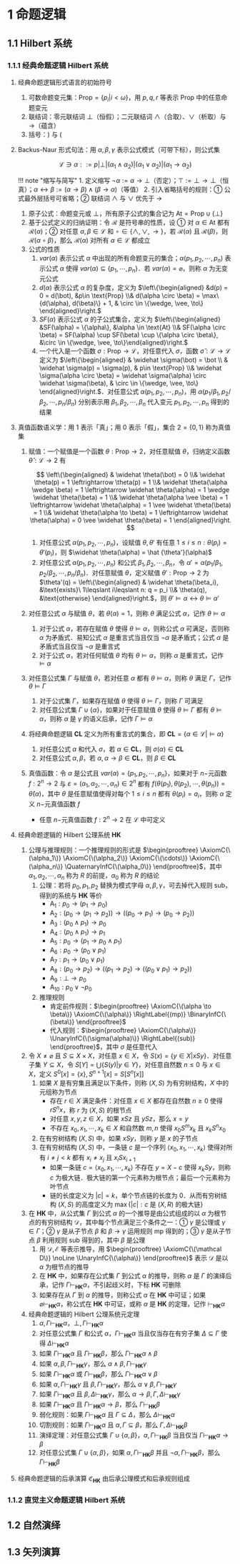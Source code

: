 # 1 命题逻辑

## 1.1 Hilbert 系统
### 1.1.1 经典命题逻辑 Hilbert 系统
1. 经典命题逻辑形式语言的初始符号
    1. 可数命题变元集：$\text{Prop} = \{p_i|i<\omega\}$，用 $p, q, r$ 等表示 $\text{Prop}$ 中的任意命题变元
    2. 联结词：零元联结词 $\bot$（恒假）；二元联结词 $\wedge$（合取）、$\vee$（析取）与 $\to$（蕴含）
    3. 括号：$)$ 与 $($
2. $\text{Backus-Naur}$ 形式句法：用 $\alpha, \beta, \gamma$ 表示公式模式（可带下标），则公式集

    $$
    \mathscr L\ni \alpha ::= p|\bot|(\alpha_1 \wedge \alpha_2)|(\alpha_1 \vee \alpha_2)|(\alpha_1 \to \alpha_2)
    $$

    !!! note "缩写与简写"
        1. 定义缩写 $\neg \alpha := \alpha \to \bot$（否定）；$\top := \bot \to \bot$（恒真）；$\alpha \leftrightarrow \beta := (\alpha \to \beta) \wedge (\beta \to \alpha)$（等值）
        2. 引入省略括号的规则：① 公式最外层括号可省略；② 联结词 $\wedge$ 与 $\vee$ 优先于 $\to$

    1. 原子公式：命题变元或 $\bot$，所有原子公式的集合记为 $\text{At} = \text{Prop} \cup \{\bot\}$
    2. 基于公式定义的归纳证明：令 $\mathcal R$ 是符号串的性质，设 ① 对 $\alpha \in \text{At}$ 都有 $\mathcal R(\alpha)$；② 对任意 $\alpha, \beta \in \mathscr L$ 和 $\circ \in \{\wedge, \vee, \to\}$，若 $\mathcal R(\alpha)$ 且 $\mathcal R(\beta)$，则 $\mathcal R(\alpha \circ \beta)$，那么 $\mathcal R(\alpha)$ 对所有 $\alpha \in \mathscr L$ 都成立
    3. 公式的性质
        1. $var(\alpha)$ 表示公式 $\alpha$ 中出现的所有命题变元的集合；$\alpha(p_1, p_2, \cdots, p_n)$ 表示公式 $\alpha$ 使得 $var(\alpha) \subseteq \{p_1, \cdots, p_n\}$．若 $var(\alpha) = \varnothing$，则称 $\alpha$ 为无变元公式
        2. $d(\alpha)$ 表示公式 $\alpha$ 的复杂度，定义为 $\left\{\begin{aligned} &d(p) = 0 = d(\bot), &p\in \text{Prop} \\& d(\alpha \circ \beta) = \max\{d(\alpha), d(\beta)\} + 1, & \circ \in \{\wedge, \vee, \to\} \end{aligned}\right.$
        3. $SF(\alpha)$ 表示公式 $\alpha$ 的子公式集合，定义为 $\left\{\begin{aligned} &SF(\alpha) = \{\alpha\}, &\alpha \in \text{At} \\& SF(\alpha \circ \beta) = SF(\alpha) \cup SF(\beta) \cup \{\alpha \circ \beta\}, &\circ \in \{\wedge, \vee, \to\}\end{aligned}\right.$
        4. 一个代入是一个函数 $\sigma: \text{Prop} \to \mathscr L$，对任意代入 $\sigma$，函数 $\widehat \sigma: \mathscr L \to \mathscr L$ 定义为 $\left\{\begin{aligned} & \widehat \sigma(\bot) = \bot \\ & \widehat \sigma(p) = \sigma(p), & p\in \text{Prop} \\& \widehat \sigma(\alpha \circ \beta) = \widehat \sigma(\alpha) \circ \widehat \sigma(\beta), & \circ \in \{\wedge, \vee, \to\} \end{aligned}\right.$．对任意公式 $\alpha(p_1, p_2, \cdots, p_n)$，用 $\alpha(p_1/\beta_1, p_2/\beta_2, \cdots, p_n/\beta_n)$ 分别表示用 $\beta_1, \beta_2, \cdots, \beta_n$ 代入变元 $p_1, p_2, \cdots, p_n$ 得到的结果

3. 真值函数语义学：用 $1$ 表示「真」；用 $0$ 表示「假」，集合 $2 = \{0, 1\}$ 称为真值集
    1. 赋值：一个赋值是一个函数 $\theta: \text{Prop} \to 2$，对任意赋值 $\theta$，归纳定义函数 $\widehat \theta: \mathscr L \to 2$ 有
    
        $$
        \left\{\begin{aligned}
            &   \widehat \theta(\bot) = 0
            \\& \widehat \theta(p) = 1 \leftrightarrow \theta(p) = 1
            \\& \widehat \theta(\alpha \wedge \beta) = 1 \leftrightarrow \widehat \theta(\alpha) = 1 \wedge \widehat \theta(\beta) = 1
            \\& \widehat \theta(\alpha \vee \beta) = 1 \leftrightarrow \widehat \theta(\alpha) = 1 \vee \widehat \theta(\beta) = 1
            \\& \widehat \theta(\alpha \to \beta) = 1 \leftrightarrow \widehat \theta(\alpha) = 0 \vee \widehat \theta(\beta) = 1
        \end{aligned}\right.
        $$

        1. 对任意公式 $\alpha(p_1, p_2, \cdots, p_n)$，设赋值 $\theta, \theta'$ 有任意 $1\leqslant i \leqslant n: \theta(p_i) = \theta'(p_i)$，则 $\widehat \theta(\alpha) = \hat {\theta'}(\alpha)$
        2. 对任意公式 $\alpha(p_1, p_2, \cdots, p_n)$ 和公式 $\beta_1, \beta_2, \cdots, \beta_n$，令 $\alpha' = \alpha(p_1/\beta_1, p_2/\beta_2, \cdots, p_n/\beta_n)$．对任意赋值 $\theta$，定义赋值 $\theta': \text{Prop} \to 2$ 为 $\theta'(q) = \left\{\begin{aligned} & \widehat \theta(\beta_i), &\text{exists}\ 1\leqslant i\leqslant n: q = p_i \\& \theta(q), &\text{otherwise} \end{aligned}\right.$，则 $\theta' \vDash \alpha \leftrightarrow \theta \vDash \alpha'$

    2. 对任意公式 $\alpha$ 与赋值 $\theta$，若 $\theta(\alpha) = 1$，则称 $\theta$ 满足公式 $\alpha$，记作 $\theta \vDash \alpha$
        1. 对于公式 $\alpha$，若存在赋值 $\theta$ 使得 $\theta \vDash \alpha$，则称公式 $\alpha$ 可满足，否则称 $\alpha$ 为矛盾式．易知公式 $\alpha$ 是重言式当且仅当 $\neg \alpha$ 是矛盾式；公式 $\alpha$ 是矛盾式当且仅当 $\neg \alpha$ 是重言式
        2. 对于公式 $\alpha$，若对任何赋值 $\theta$ 均有 $\theta \vDash \alpha$，则称 $\alpha$ 是重言式，记作 $\vDash \alpha$
    3. 对任意公式集 $\Gamma$ 与赋值 $\theta$，若对任意 $\alpha$ 都有 $\theta \vDash \alpha$，则称 $\theta$ 满足 $\Gamma$，记作 $\theta \vDash \Gamma$
        1. 对于公式集 $\Gamma$，如果存在赋值 $\theta$ 使得 $\theta \vDash \Gamma$，则称 $\Gamma$ 可满足
        2. 对任意公式集 $\Gamma \cup \{\alpha\}$，如果对于任意赋值 $\theta$ 使得 $\theta \vDash \Gamma$ 都有 $\theta \vDash \alpha$，则称 $\alpha$ 是 $\gamma$ 的语义后承，记作 $\Gamma \vDash \alpha$
    4. 将经典命题逻辑 $\textbf{CL}$ 定义为所有重言式的集合，即 $\textbf{CL} = \{\alpha \in \mathscr L | \vDash \alpha\}$
        1. 对任意公式 $\alpha$ 和代入 $\sigma$，若 $\alpha \in \textbf{CL}$，则 $\sigma(\alpha) \in \textbf{CL}$
        2. 对任意公式 $\alpha, \beta$，若 $\alpha, \alpha \to \beta \in \textbf{CL}$，则 $\beta \in \textbf{CL}$
    5. 真值函数：令 $\alpha$ 是公式且 $var(\alpha) = \{p_1, p_2, \cdots, p_n\}$，如果对于 $n-$元函数 $f: 2^n \to 2$ 与 $\varepsilon = (\alpha_1, \alpha_2, \cdots, \alpha_n) \in 2^n$ 都有 $f(\theta(p_1), \theta(p_2), \cdots, \theta(p_n)) = \widehat \theta(\alpha)$，其中 $\theta$ 是任意赋值使得对每个 $1\leqslant i\leqslant n$ 都有 $\theta(p_i) = a_i$，则称 $\alpha$ 定义 $n-$元真值函数 $f$
        - 任意 $n-$元真值函数 $f: 2^n \to 2$ 在 $\mathscr L$ 中可定义

4. 经典命题逻辑的 $\text{Hilbert}$ 公理系统 $\textbf{HK}$
    1. 公理与推理规则：一个推理规则的形式是 $\begin{prooftree} \AxiomC{\(\alpha_1\)} \AxiomC{\(\alpha_2\)} \AxiomC{\(\cdots\)} \AxiomC{\(\alpha_n\)} \QuaternaryInfC{\(\alpha_0\)} \end{prooftree}$，其中 $\alpha_1, \alpha_2, \cdots, \alpha_n$ 称为 $R$ 的前提，$\alpha_0$ 称为 $R$ 的结论
        1. 公理：若将 $p_0, p_1, p_2$ 替换为模式字母 $\alpha, \beta, \gamma$，可去掉代入规则 $\text{sub}$，得到的系统与 $\textbf{HK}$ 等价
            - $\text{A}_1: p_0 \to (p_1 \to p_0)$
            - $\text{A}_2: (p_0 \to (p_1 \to p_2)) \to ((p_0 \to p_1) \to (p_0 \to p_2))$
            - $\text{A}_3: (p_0 \wedge p_1) \to p_0$
            - $\text{A}_4: (p_0 \wedge p_1) \to p_1$
            - $\text{A}_5: p_0 \to (p_1 \to p_0 \wedge p_1)$
            - $\text{A}_6: p_0 \to (p_0 \vee p_1)$
            - $\text{A}_7: p_1 \to (p_0 \vee p_1)$
            - $\text{A}_8: (p_0 \to p_2) \to ((p_1 \to p_2) \to ((p_0 \vee p_1) \to p_2))$
            - $\text{A}_9: \bot \to p_0$
            - $\text{A}_{10}: p_0 \vee \neg p_0$
        2. 推理规则
            - 肯定前件规则：$\begin{prooftree} \AxiomC{\(\alpha \to \beta\)} \AxiomC{\(\alpha\)} \RightLabel{(mp)} \BinaryInfC{\(\beta\)} \end{prooftree}$
            - 代入规则：$\begin{prooftree} \AxiomC{\(\alpha\)} \UnaryInfC{\(\sigma(\alpha)\)} \RightLabel{(sub)} \end{prooftree}$，其中 $\sigma$ 是任意代入
    2. 令 $X \neq \varnothing$ 且 $S\subseteq X\times X$，对任意 $x\in X$，令 $S(x) = \{y\in X|xSy\}$．对任意子集 $Y\subseteq X$，令 $S[Y] = \bigcup \{S(y) |y\in Y\}$，对任意自然数 $n\leqslant 0$ 与 $x\in X$，定义 $S^0[x]=\{x\}, S^{n+1}[x] = S[S^n[x]]$
        1. 如果 $X$ 是有穷集且满足以下条件，则称 $(X, S)$ 为有穷树结构，$X$ 中的元组称为节点
            - 存在 $r\in X$ 满足条件：对任意 $x\in X$ 都存在自然数 $n\geqslant 0$ 使得 $rS^nx$，称 $r$ 为 $(X, S)$ 的根节点
            - 对任意 $x, y, z\in X$，如果 $xSz$ 且 $ySz$，那么 $x=y$
            - 不存在 $x_0, x_1, \cdots, x_k \in X$ 和自然数 $m, n$ 使得 $x_0S^mx_k$ 且 $x_kS^nx_0$
        2. 在有穷树结构 $(X, S)$ 中，如果 $xSy$，则称 $y$ 是 $x$ 的子节点
        3. 在有穷树结构 $(X, S)$ 中，一条链 $c$ 是一个序列 $\left<x_0, x_1, \cdots, x_k\right>$ 使得对所有 $i\neq j < k$ 都有 $x_i\neq x_j$ 且 $x_iSx_{i+1}$
            - 如果一条链 $c = \left<x_0, x_1, \cdots, x_k\right>$ 不存在 $y=X-c$ 使得 $x_kSy$，则称 $c$ 为极大链．极大链的第一个元素称为根节点；最后一个元素称为叶节点
            - 链的长度定义为 $|c|=k$，单个节点链的长度为 $0$．从而有穷树结构 $(X, S)$ 的高度定义为 $\max\{\left|c\right|: c$ 是 $(X, R)$ 的极大链$\}$
    3. 在 $\textbf{HK}$ 中，从公式集 $\Gamma$ 到公式 $\alpha$ 的一个推导是由公式组成的以 $\alpha$ 为根节点的有穷树结构 $\mathcal D$，其中每个节点满足三个条件之一：① $\gamma$ 是公理或 $\gamma \in \Gamma$；② $\gamma$ 是从子节点 $\beta$ 和 $\beta \to \gamma$ 运用规则 $\text{mp}$ 得到的；③ $\gamma$ 是从子节点 $\beta$ 利用规则 $\text{sub}$ 得到的，其中 $\beta$ 是公理
        1. 用 $\mathcal {D, E}$ 等表示推导，用 $\begin{prooftree} \AxiomC{\(\mathcal D\)} \noLine \UnaryInfC{\(\alpha\)} \end{prooftree}$ 表示 $\mathcal D$ 是以 $\alpha$ 为根节点的推导
        2. 在 $\textbf{HK}$ 中，如果存在公式集 $\Gamma$ 到公式 $\alpha$ 的推导，则称 $\alpha$ 是 $\Gamma$ 的演绎后承，记作 $\Gamma \vdash_\textbf{HK} \alpha$，不引起歧义时，下标 $\textbf{HK}$ 可删除
        3. 如果存在从 $\Gamma$ 到 $\alpha$ 的推导，则称公式 $\alpha$ 在 $\textbf{HK}$ 中可证；如果 $\varnothing \vdash_\textbf{HK} \alpha$，称公式在 $\textbf{HK}$ 中可证，或称 $\alpha$ 是 $\textbf{HK}$ 的定理，记作 $\vdash_\textbf{HK} \alpha$
    4. 经典命题逻辑的 $\text{Hilbert}$ 公理系统元定理
        1. $\alpha, \Gamma \vdash_\textbf{HK} \alpha$，$\bot, \Gamma \vdash_\textbf{HK} \alpha$
        2. 对任意公式集 $\Gamma$ 和公式 $\alpha$，$\Gamma \vdash_\textbf{HK} \alpha$ 当且仅当存在有穷子集 $\Delta \subseteq \Gamma$ 使得 $\Delta \vdash_\textbf{HK} \alpha$
        3. 如果 $\Gamma \vdash_\textbf{HK} \alpha$ 且 $\Gamma \vdash_\textbf{HK} \beta$，那么 $\Gamma \vdash_\textbf{HK} \alpha \wedge \beta$
        4. 如果 $\alpha, \beta, \Gamma \vdash_\textbf{HK} \gamma$，那么 $\alpha \wedge \beta, \Gamma \vdash_\textbf{HK} \gamma$
        5. 如果 $\Gamma \vdash_\textbf{HK} \alpha$ 或 $\Gamma \vdash_\textbf{HK} \beta$，那么 $\Gamma \vdash_\textbf{HK} \alpha \vee \beta$
        6. 如果 $\alpha, \Gamma \vdash_\textbf{HK} \gamma$ 且 $\beta, \Gamma \vdash_\textbf{HK} \gamma$，那么 $\alpha \vee \beta, \Gamma \vdash_\textbf{HK} \gamma$
        7. 如果 $\Gamma \vdash_\textbf{HK} \alpha$ 且 $\beta, \Delta \vdash_\textbf{HK} \gamma$，那么 $\alpha \to \beta, \Gamma, \Delta \vdash_\textbf{HK} \gamma$
        8. 如果 $\Gamma \vdash_\textbf{HK} \alpha$ 且 $\Gamma \vdash_\textbf{HK} \alpha \to \beta$，那么 $\Gamma \vdash_\textbf{HK} \beta$
        9. 弱化规则：如果 $\Gamma \vdash_\textbf{HK} \alpha$ 且 $\Gamma \subseteq \Delta$，那么 $\Delta \vdash_\textbf{HK} \alpha$
        10. 切割规则：如果 $\Gamma \vdash_\textbf{HK} \alpha$ 且 $\alpha, \Gamma \subseteq \beta$，那么 $\Gamma, \Delta \vdash_\textbf{HK} \beta$
        11. 演绎定理：对任意公式集 $\Gamma \cup \{\alpha, \beta\}$，$\alpha, \Gamma \vdash_\textbf{HK} \beta$ 当且仅当 $\Gamma \vdash_\textbf{HK} \alpha \to \beta$
        12. 对任意公式集 $\Gamma \cup \{\alpha, \beta\}$，如果 $\alpha, \Gamma \vdash_\textbf{HK} \beta$ 并且 $\neg \alpha, \Gamma \vdash_\textbf{HK} \beta$，那么 $\Gamma \vdash_\textbf{HK} \beta$
5.  经典命题逻辑的后承演算 $\mathfrak{C}_\textbf{HK}$ 由后承公理模式和后承规则组成

### 1.1.2 直觉主义命题逻辑 Hilbert 系统

## 1.2 自然演绎

## 1.3 矢列演算
